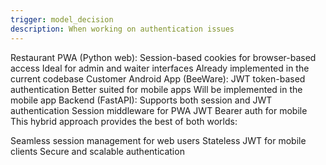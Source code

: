```yaml
---
trigger: model_decision
description: When working on authentication issues
---
```


Restaurant PWA (Python web):
Session-based cookies for browser-based access
Ideal for admin and waiter interfaces
Already implemented in the current codebase
Customer Android App (BeeWare):
JWT token-based authentication
Better suited for mobile apps
Will be implemented in the mobile app
Backend (FastAPI):
Supports both session and JWT authentication
Session middleware for PWA
JWT Bearer auth for mobile
This hybrid approach provides the best of both worlds:

Seamless session management for web users
Stateless JWT for mobile clients
Secure and scalable authentication